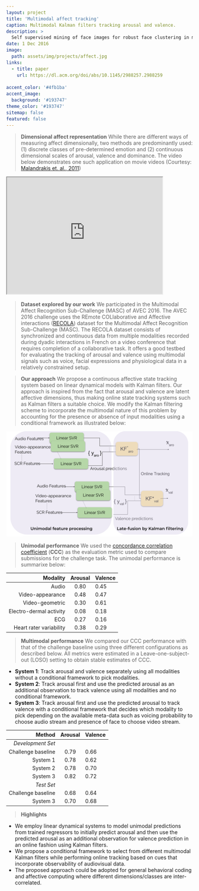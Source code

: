 ```yaml
---
layout: project
title: 'Multimodal affect tracking'
caption: Multimodal Kalman filters tracking arousal and valence.
description: >
  Self supervised mining of face images for robust face clustering in movies.
date: 1 Dec 2016
image: 
  path: assets/img/projects/affect.jpg
links:
  - title: paper
    url: https://dl.acm.org/doi/abs/10.1145/2988257.2988259

accent_color: '#4fb1ba'
accent_image:
  background: '#193747'
theme_color: '#193747'
sitemap: false
featured: false
---
```


> **Dimensional affect representation**
While there are different ways of measuring affect dimensionally, two methods are predominantly used: (1) discrete classes of pre-determined emotion and (2) continuous dimensional scales of arousal, valence and dominance. The video below demonstrates one such application on movie videos (Courtesy: [Malandrakis et. al., 2011](https://sail.usc.edu/~malandra/files/papers/icassp2011.pdf))

<iframe width="420" height="315"
src="
https://www.youtube.com/embed/qZBUzD5i1yI
">
</iframe>

> **Dataset explored by our work**
We participated in the Multimodal Affect Recognition Sub-Challenge (MASC) of AVEC 2016. The AVEC 2016 challenge uses the REmote COLlaborative and Affective interactions ([RECOLA](https://diuf.unifr.ch/main/diva/recola/)) dataset for the Multimodal Affect Recognition Sub-Challenge (MASC). The RECOLA dataset consists of synchronized and continuous data from multiple modalities recorded during dyadic interactions in French on a video conference that requires completion of a collaborative task. It offers a good testbed for evaluating the tracking of arousal and valence using multimodal signals such as voice, facial expressions and physiological data in a relatively constrained setup.

> **Our approach**
We propose a continuous affective state tracking system based on linear dynamical models with Kalman filters. Our approach is inspired from the fact that arousal and valence are latent affective dimensions, thus making online state tracking systems such as Kalman filters a suitable choice. 
We modify the Kalman filtering scheme to incorporate the multimodal nature of this problem by accounting for the presence or absence of input modalities using a conditional framework as illustrated below:

![multimodal kalman](/assets/img/projects/varimodal.svg)

> **Unimodal performance**
We used the [concordance correlation coefficient](https://en.wikipedia.org/wiki/Concordance_correlation_coefficient) (**CCC**) as the evaluation metric used to compare submissions for the challenge task. The unimodal performance is summarixe below:

Modality | Arousal | Valence  |
--------:|:--------:|:--------|
Audio | 0.80 | 0.45 |
Video-appearance | 0.48 | 0.47 |
Video-geometric | 0.30 | 0.61 |
Electro-dermal activity | 0.08 | 0.18 |
ECG | 0.27 | 0.16 |
Heart rater variability | 0.38 | 0.29 |

> **Multimodal performance**
We compared our CCC performance with that of the challenge baseline using three different configurations as described below. All metrics were estimated in a Leave-one-subject-out (LOSO) setting to obtain stable estimates of CCC.
- **System 1**: Track arousal and valence separately using all modalities without a conditional framework to pick modalities.
- **System 2**: Track arousal first and use the predicted arousal as an additional observation to track valence using all modalities and no conditional framework.
- **System 3**: Track arousal first and use the predicted arousal to track valence with a conditional framework that decides which modality to pick depending on the available meta-data such as voicing probability to choose audio stream and presence of face to choose video stream.

Method | Arousal | Valence |
------:|:---------:|:-------|
*Development Set* | | |
Challenge baseline | 0.79 | 0.66 |
System 1 | 0.78 | 0.62 |
System 2 | 0.78 | 0.70 |
System 3 | 0.82 | 0.72 |
*Test Set* | | |
Challenge baseline | 0.68 | 0.64 |
System 3 | 0.70 | 0.68 |

> **Highlights**
- We employ linear dynamical systems to model unimodal predictions from trained regressors to initially predict arousal and then use the predicted arousal as an additional observation for valence prediction in an online fashion using Kalman filters.
- We propose a conditional framework to select from different multimodal Kalman filters while performing online tracking based on cues that incorporate observability of audiovisual data. 
- The proposed approach could be adopted for general behavioral coding and affective computing where different dimensions/classes are inter-correlated.


